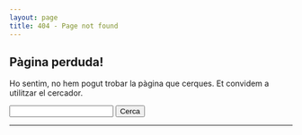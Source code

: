 ```yaml
---
layout: page
title: 404 - Page not found
---
```


<main id="content"><div class="content anm-zoomInUp"><div class="universe"><h2>Pàgina perduda!</h2><p>Ho sentim, no hem pogut trobar la pàgina que cerques. Et convidem a utilitzar el cercador.</p> <form class="xl anm-moveFromTopFade delay-1000" action="http://www.google.com/cse"> <input type="hidden" name="cx" value="007620493827235173837:iw6nd8cvpza"> <input type="text" name="q" class="terms rounded"> <input type="submit" name="sa" class="search" value="Cerca"> </form> </div> <hr></div> </main>